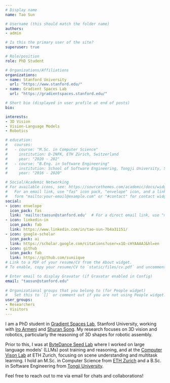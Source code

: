 ```yaml
---
# Display name
name: Tao Sun

# Username (this should match the folder name)
authors:
- admin

# Is this the primary user of the site?
superuser: true

# Role/position
role: PhD Student

# Organizations/Affiliations
organizations:
- name: Stanford University
  url: "https://www.stanford.edu/"
- name: Gradient Spaces Lab
  url: "https://gradientspaces.stanford.edu/"

# Short bio (displayed in user profile at end of posts)
bio: 

interests:
- 3D Vision
- Vision-Language Models
- Robotics

# education:
#   courses:
#   - course: "M.Sc. in Computer Science"
#     institution: D-INFK, ETH Zürich, Switzerland
#     year: "2020 - 202"
#   - course: "B.Eng. in Software Engineering"
#     institution: School of Software Engineering, Tongji University, Shanghai
#     year: "2016 - 2020"

# Social/Academic Networking
# For available icons, see: https://sourcethemes.com/academic/docs/widgets/#icons
#   For an email link, use "fas" icon pack, "envelope" icon, and a link in the
#   form "mailto:your-email@example.com" or "#contact" for contact widget.
social:
- icon: envelope
  icon_pack: fas
  link: 'mailto:taosun@stanford.edu'  # For a direct email link, use "mailto:test@example.org".
- icon: linkedin-in
  icon_pack: fab
  link: https://www.linkedin.com/in/tao-sun-7b4a31151/
- icon: google-scholar
  icon_pack: ai
  link: https://scholar.google.com/citations?user=x1O-cHYAAAAJ&hl=en
- icon: github
  icon_pack: fab
  link: https://github.com/suniique
# Link to a PDF of your resume/CV from the About widget.
# To enable, copy your resume/CV to `static/files/cv.pdf` and uncomment the lines below.  

# Enter email to display Gravatar (if Gravatar enabled in Config)
email: "taosun@stanford.edu"
  
# Organizational groups that you belong to (for People widget)
#   Set this to `[]` or comment out if you are not using People widget.  
user_groups:
- Researchers
- Visitors
---
```


I am a PhD student in [Gradient Spaces Lab](https://gradientspaces.stanford.edu/), Stanford University, working with [Iro Armeni](https://ir0.github.io/) and [Shuran Song](https://shurans.github.io/). My research focuses on 3D vision and robotics, particularly the reasoning of 3D shapes for robotic assembly.

Prior to this, I was at [ByteDance Seed Lab](https://seed.bytedance.com/en/) where I worked on large language models' (LLMs) post training and reasoning, and at the [Computer Vison Lab](https://vision.ee.ethz.ch/) at ETH Zurich, focusing on scene understanding and multitask learning. I hold an M.Sc. in Computer Science from [ETH Zurich](https://inf.ethz.ch/) and a B.Sc. in Software Engineering from [Tongji University](https://www.tongji.edu.cn).

Feel free to reach out to me via email for chats and collaborations!

<!-- He has been closely working with [Prof. Yin Wang](http://web.eecs.umich.edu/~yinw/) of the [Deep Learning Lab](https://see.tongji.edu.cn/info/1153/6621.htm) of Tongji University for nearly two years, and with Research Scientist [Dr. Saikat Basu](http://www.csc.lsu.edu/~saikat/) and [Dr. Guan Pang](https://research.fb.com/people/pang-guan/) of [Facebook Research](https://research.fb.com/) for nine months on the research of Computer Vision. He has published 3 papers as the first author, including CVPR 2019, CVPRW 2018, ACM SIGSPATIAL Workshop 2018.  -->

<!-- Currently, he is working on semi-supervised learning of image segmentation, and structure-aware image recognition. His research interests mainly lie in the fields of the intersection of Deep Learning and Computer Vision. For more information, please see the [CV (PDF)](files/CV_suntao.pdf). -->
